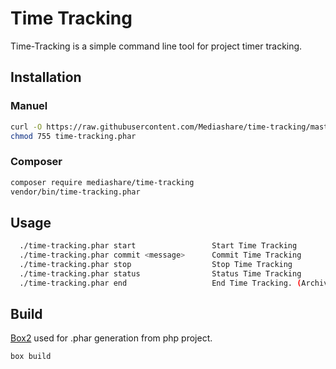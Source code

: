 # Time Tracking
Time-Tracking is a simple command line tool for project timer tracking.
## Installation
### Manuel
```bash
curl -O https://raw.githubusercontent.com/Mediashare/time-tracking/master/time-tracking.phar
chmod 755 time-tracking.phar
```
### Composer
```bash
composer require mediashare/time-tracking
vendor/bin/time-tracking.phar
```
## Usage
```bash
  ./time-tracking.phar start                 Start Time Tracking
  ./time-tracking.phar commit <message>      Commit Time Tracking
  ./time-tracking.phar stop                  Stop Time Tracking
  ./time-tracking.phar status                Status Time Tracking
  ./time-tracking.phar end                   End Time Tracking. (Archive session)
```
## Build
[Box2](https://github.com/box-project/box2) used for .phar generation from php project. 
```bash
box build
```